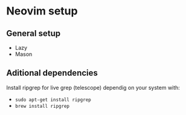 # Neovim setup

## General setup 
- Lazy
- Mason

## Aditional dependencies
Install ripgrep for live grep (telescope) dependig on your system with:
 - `sudo apt-get install ripgrep`
 - `brew install ripgrep`
